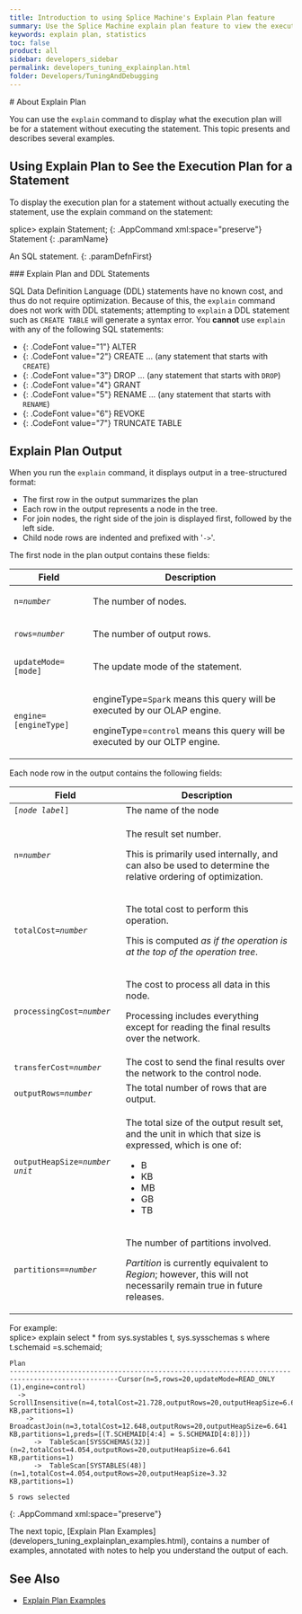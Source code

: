 ```yaml
---
title: Introduction to using Splice Machine's Explain Plan feature
summary: Use the Splice Machine explain plan feature to view the execution plan for a query without actually executing the query.
keywords: explain plan, statistics
toc: false
product: all
sidebar: developers_sidebar
permalink: developers_tuning_explainplan.html
folder: Developers/TuningAndDebugging
---
```

<section>
<div class="TopicContent" data-swiftype-index="true" markdown="1">
# About Explain Plan

You can use the `explain` command to display what the execution plan
will be for a statement without executing the statement. This topic
presents and describes several examples.

## Using Explain Plan to See the Execution Plan for a Statement

To display the execution plan for a statement without actually executing
the statement, use the <span class="AppCommand">explain</span> command
on the statement:

<div class="preWrapper" markdown="1">
    splice> explain Statement;
{: .AppCommand xml:space="preserve"}

</div>
<div class="paramList" markdown="1">
Statement
{: .paramName}

An SQL statement.
{: .paramDefnFirst}

</div>
### Explain Plan and DDL Statements

SQL Data Definition Language (DDL) statements have no known cost, and
thus do not require optimization. Because of this, the `explain` command
does not work with DDL statements; attempting to `explain` a DDL
statement such as `CREATE TABLE` will generate a syntax error. You
**cannot** use `explain` with any of the following SQL statements:

* {: .CodeFont value="1"} ALTER
* {: .CodeFont value="2"} CREATE ... <span class="bodyFont">(any statement that starts with
  `CREATE`)</span>
* {: .CodeFont value="3"} DROP ... <span class="bodyFont">(any statement that starts with
  `DROP`)</span>
* {: .CodeFont value="4"} GRANT
* {: .CodeFont value="5"} RENAME ... <span class="bodyFont">(any statement that starts with
  `RENAME`)</span>
* {: .CodeFont value="6"} REVOKE
* {: .CodeFont value="7"} TRUNCATE TABLE

## Explain Plan Output

When you run the `explain` command, it displays output in a
tree-structured format:

* The first row in the output summarizes the plan
* Each row in the output represents a node in the tree.
* For join nodes, the right side of the join is displayed first,
  followed by the left side.
* Child node rows are indented and prefixed with '`->`'.

The first node in the plan output contains these fields:

<table summary="Description of the fields in the first node of the explain plan output.">
                <col />
                <col />
                <thead>
                    <tr>
                        <th>Field</th>
                        <th>Description</th>
                    </tr>
                </thead>
                <tbody>
                    <tr>
                        <td><code>n=<em>number</em></code></td>
                        <td>
                            <p class="noSpaceAbove">The number of nodes.</p>
                        </td>
                    </tr>
                    <tr>
                        <td><code>rows=<em>number</em></code></td>
                        <td>
                            <p class="noSpaceAbove">The number of output rows.</p>
                        </td>
                    </tr>
                    <tr>
                        <td><code>updateMode=[mode]</code></td>
                        <td>
                            <p class="noSpaceAbove">The update mode of the statement.</p>
                        </td>
                    </tr>
                    <tr>
                        <td><code>engine=[engineType]</code></td>
                        <td>
                            <p>engineType=<code>Spark</code> means this query will be executed by our OLAP engine.</p>
                            <p>engineType=<code>control</code> means this query will be executed by our OLTP engine.</p>
                        </td>
                    </tr>
                </tbody>
            </table>
Each node row in the output contains the following fields:

<table summary="Description of the fields in each node row in the explain plan output.">
                <col />
                <col />
                <thead>
                    <tr>
                        <th>Field</th>
                        <th>Description</th>
                    </tr>
                </thead>
                <tbody>
                    <tr>
                        <td><code>[<em>node label</em>]</code></td>
                        <td>The name of the node</td>
                    </tr>
                    <tr>
                        <td><code>n=<em>number</em></code></td>
                        <td>
                            <p class="noSpaceAbove">The result set number.</p>
                            <p>This is primarily used internally, and can also be used to determine the relative ordering of optimization.</p>
                        </td>
                    </tr>
                    <tr>
                        <td><code>totalCost=<em>number</em></code></td>
                        <td>
                            <p class="noSpaceAbove">The total cost to perform this operation.</p>
                            <p>This is computed <em>as if the operation is at the top of the operation tree</em>.</p>
                        </td>
                    </tr>
                    <tr>
                        <td><code>processingCost=<em>number</em></code></td>
                        <td>
                            <p class="noSpaceAbove">The cost to process all data in this node.</p>
                            <p>Processing includes everything except for reading the final results over the network.</p>
                        </td>
                    </tr>
                    <tr>
                        <td><code>transferCost=<em>number</em></code></td>
                        <td>The cost to send the final results over the network to the control node.</td>
                    </tr>
                    <tr>
                        <td><code>outputRows=<em>number</em></code></td>
                        <td>The total number of rows that are output.</td>
                    </tr>
                    <tr>
                        <td><code>outputHeapSize=<em>number unit</em></code></td>
                        <td>
                            <p class="noSpaceAbove">The total size of the output result set, and the unit in which that size is expressed, which is one of:</p>
                            <ul class="SecondLevel">
                                <li class="CodeFont" value="1">B</li>
                                <li class="CodeFont" value="2">KB</li>
                                <li class="CodeFont" value="3">MB</li>
                                <li class="CodeFont" value="4">GB</li>
                                <li class="CodeFont" value="5">TB</li>
                            </ul>
                        </td>
                    </tr>
                    <tr>
                        <td><code>partitions==<em>number</em></code></td>
                        <td>
                            <p class="noSpaceAbove">The number of partitions involved.</p>
                            <p><em>Partition</em> is currently equivalent to <em>Region</em>; however, this will not necessarily remain true in future releases.</p>
                        </td>
                    </tr>
                </tbody>
            </table>
For example:

<div class="preWrapperWide" markdown="1">
    splice> explain select * from sys.systables t, sys.sysschemas s
            where t.schemaid =s.schemaid;
    
    Plan
    -------------------------------------------------------------------------------------------------Cursor(n=5,rows=20,updateMode=READ_ONLY (1),engine=control)
      ->  ScrollInsensitive(n=4,totalCost=21.728,outputRows=20,outputHeapSize=6.641 KB,partitions=1)
        ->  BroadcastJoin(n=3,totalCost=12.648,outputRows=20,outputHeapSize=6.641 KB,partitions=1,preds=[(T.SCHEMAID[4:4] = S.SCHEMAID[4:8])])
          ->  TableScan[SYSSCHEMAS(32)](n=2,totalCost=4.054,outputRows=20,outputHeapSize=6.641 KB,partitions=1)
          ->  TableScan[SYSTABLES(48)](n=1,totalCost=4.054,outputRows=20,outputHeapSize=3.32 KB,partitions=1)
    
    5 rows selected
{: .AppCommand xml:space="preserve"}

</div>
The next topic, [Explain Plan
Examples](developers_tuning_explainplan_examples.html), contains a
number of examples, annotated with notes to help you understand the
output of each.

## See Also

* [Explain Plan Examples](developers_tuning_explainplan_examples.html)

</div>
</section>

